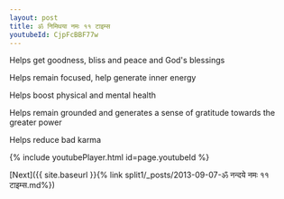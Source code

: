 ```yaml
---
layout: post
title: ॐ निमिथया नमः ११ टाइम्स
youtubeId: CjpFcBBF77w
---
```

 
 
Helps get goodness, bliss and peace and God's blessings
 
Helps remain focused, help generate inner energy 
 
Helps boost physical and mental health 
 
Helps remain grounded and generates a sense of gratitude towards the greater power 
 
Helps reduce bad karma
 
 
 
 


{% include youtubePlayer.html id=page.youtubeId %}
 
[Next]({{ site.baseurl }}{% link  split1/_posts/2013-09-07-ॐ नन्दये नमः ११ टाइम्स.md%})
 
